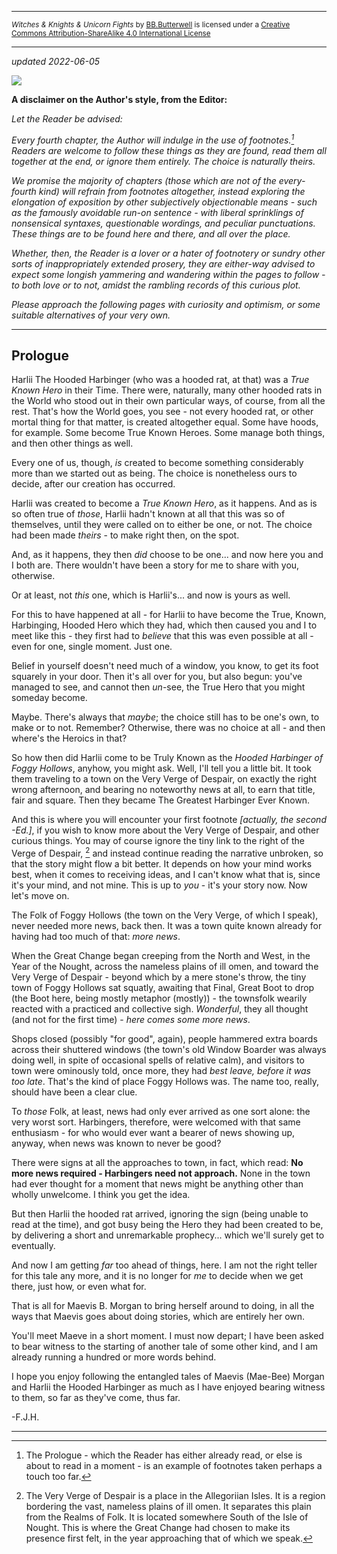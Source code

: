 <hr><small><span xmlns:dct="http://purl.org/dc/terms/" property="dct:title"><i>Witches & Knights & Unicorn Fights</i></span> by <a xmlns:cc="http://creativecommons.org/ns#" href="https://github.com/bbbutterwell/book" property="cc:attributionName" rel="cc:attributionURL">BB.Butterwell</a> is licensed under a <a rel="license" href="http://creativecommons.org/licenses/by-sa/4.0/">Creative Commons Attribution-ShareAlike 4.0 International License</a></small><hr/>

*updated 2022-06-05*

![](/Users/bbbutterwell/Documents/ButterwellPress/GitHub/book/_img/harlii_00.jpg)

**A disclaimer on the Author's style, from the Editor:** 

*Let the Reader be advised:*

*Every fourth chapter, the Author will indulge in the use of footnotes.[^footnotes] Readers are welcome to follow these things as they are found, read them all together at the end, or ignore them entirely. The choice is naturally theirs.*

*We promise the majority of chapters (those which are not of the every-fourth kind) will refrain  from footnotes altogether, instead exploring the elongation of exposition by other subjectively objectionable means - such as the famously avoidable run-on sentence - with liberal sprinklings of nonsensical syntaxes, questionable wordings, and peculiar punctuations. These things are to be found here and there, and all over the place.*

*Whether, then, the Reader is a lover or a hater of footnotery or sundry other sorts of inappropriately extended prosery, they are either-way advised to expect some longish yammering and wandering within the pages to follow - to both love or to not, amidst the rambling records of this curious plot.*

*Please approach the following pages with curiosity and optimism, or some suitable alternatives of your very own.*

---

## Prologue

Harlii The Hooded Harbinger (who was a hooded rat, at that) was a *True Known Hero* in their Time. There were, naturally, many other hooded rats in the World who stood out in their own particular ways, of course, from all the rest. That's how the World goes, you see - not every hooded rat, or other mortal thing for that matter, is created altogether equal. Some have hoods, for example. Some become True Known Heroes. Some manage both things, and then other things as well.

Every one of us, though, *is* created to become something considerably more than we started out as being. The choice is nonetheless ours to decide, after our creation has occurred. 

Harlii was created to become a *True Known Hero*, as it happens. And as is so often true of *those*, Harlii hadn't known at all that this was so of themselves, until they were called on to either be one, or not. The choice had been made *theirs* - to make right then, on the spot. 

And, as it happens, they then *did* choose to be one... and now here you and I both are. There wouldn't have been a story for me to share with you, otherwise. 

Or at least, not *this* one, which is Harlii's... and now is yours as well.

For this to have happened at all - for Harlii to have become the True, Known, Harbinging, Hooded Hero which they had, which then caused you and I to meet like this - they first had to *believe* that this was even possible at all - even for one, single moment. Just one. 

Belief in yourself doesn't need much of a window, you know, to get its foot squarely in your door. Then it's all over for you, but also begun: you've managed to see, and cannot then *un*-see, the True Hero that you might someday become. 

Maybe. There's always that *maybe*; the choice still has to be one's own, to make or to not. Remember? Otherwise, there was no choice at all - and then where's the Heroics in that?

So how then did Harlii come to be Truly Known as the *Hooded Harbinger of Foggy Hollows*, anyhow, you might ask. Well, I'll tell you a little bit. It took them traveling to a town on the Very Verge of Despair, on exactly the right wrong afternoon, and bearing no noteworthy news at all, to earn that title, fair and square. Then they became The Greatest Harbinger Ever Known. 

And this is where you will encounter your first footnote *[actually, the second -Ed.]*, if you wish to know more about the Very Verge of Despair, and other curious things. You may of course ignore the tiny link to the right of the Verge of Despair, [^vergeOfDespair] and instead continue reading the narrative unbroken, so that the story might flow a bit better. It depends on how your mind works best, when it comes to receiving ideas, and I can't know what that is, since it's your mind, and not mine. This is up to *you* - it's your story now. Now let's move on.

The Folk of Foggy Hollows (the town on the Very Verge, of which I speak), never needed more news, back then. It was a town quite known already for having had too much of that: *more news*. 

When the Great Change began creeping from the North and West, in the Year of the Nought, across the nameless plains of ill omen, and toward the Very Verge of Despair - beyond which by a mere stone's throw, the tiny town of Foggy Hollows sat squatly, awaiting that Final, Great Boot to drop (the Boot here, being mostly metaphor (mostly)) - the townsfolk wearily reacted with a practiced and collective sigh. *Wonderful*, they all thought (and not for the first time) - *here comes some more news*.

Shops closed (possibly "for good", again), people hammered extra boards across their shuttered windows (the town's old Window Boarder was always doing well, in spite of occasional spells of relative calm), and visitors to town were ominously told, once more, they had *best leave, before it was too late*. That's the kind of place Foggy Hollows was. The name too, really, should have been a clear clue. 

To *those* Folk, at least, news had only ever arrived as one sort alone: the very worst sort. Harbingers, therefore, were welcomed with that same enthusiasm - for who would ever want a bearer of news showing up, anyway, when news was known to never be good? 

There were signs at all the approaches to town, in fact, which read: **No more news required - Harbingers need not approach.** None in the town had ever thought for a moment that news might be anything other than wholly unwelcome. I think you get the idea. 

But then Harlii the hooded rat arrived, ignoring the sign (being unable to read at the time), and got busy being the Hero they had been created to be, by delivering a short and unremarkable prophecy... which we'll surely get to eventually.

And now I am getting *far* too ahead of things, here. I am not the right teller for this tale any more, and it is no longer for *me* to decide when we get there, just how, or even what for. 

That is all for Maevis B. Morgan to bring herself around to doing, in all the ways that Maevis goes about doing stories, which are entirely her own.

You'll meet Maeve in a short moment. I must now depart; I have been asked to bear witness to the starting of another tale of some other kind, and I am already running a hundred or more words behind. 

I hope you enjoy following the entangled tales of Maevis (Mae-Bee) Morgan and Harlii the Hooded Harbinger as much as I have enjoyed bearing witness to them, so far as they've come, thus far. 

-F.J.H.

---

[^footnotes]: The Prologue - which the Reader has either already read, or else is about to read in a moment - is an example of footnotes taken perhaps a touch too far.

[^vergeOfDespair]: The Very Verge of Despair is a place in the Allegoriian Isles. [^allegorrianIsles] It is a region bordering the vast, nameless plains of ill omen.[^namelessPlains] It separates this plain from the Realms of Folk.[^realmsOfFolk] It is located somewhere South of the Isle of Nought.[^isleOfNought] This is where the Great Change had chosen to make its presence first felt, in the year approaching that of which we speak.[^greatChange]

[^allegorrianIsles]: The Allegoriian Isles is where our story starts, departs, and returns to, now and then.

[^namelessPlains]: It is customary in many cultures of the Isles to not give places of ill omen any name at all - especially a capitalized one. You have to understand the level of superstition one encounters in a World where there very clearly *is* magic nearly everywhere. Nothing makes a lot of sense, but sometimes it makes just enough to cause people to make curious decisions.

[^realmsOfFolk]: The Realms of Folk are where the Folk live.[^folk] 

[^folk]: "Folk" are People, and then any species which Folk eventually deem to be sufficiently Folk-like, and therefore worthy of being called Folk. If you think about this, this means Folk could be anyone, or anything. But this is not yet how it was, in the Isles of which we now speak. 

[^isleOfNought]: The Isle of Nought was where the Nought is rumoured to have begun to be so insatiably Spun. More on this phenomenon at some much later time - we are destined to need to deal with it at some future point. So say the Prophecies.

[^greatChange]: The Great Change is an event of Worlds-altering relevance, which began as a rather sudden encroachment of the Seas, on the border regions of the Realms of Folk, which brought with it a tide of trouble - including, as you might surmise of a world filled with dungeons and subterranean labyrinths and entire kingdoms of caverns, no small number of very *un*-Folk-like refugees of previously unsettling disposition. The Great Change was not at the time considered anything Great, by nearly anyone at all (except, of course for the Chaos Warlocks  [^chaosWarlocks]).

[^chaosWarlocks]: Chaos Warlocks always love when things go thoroughly sideways, it seems... but I am quite digressing. Let's move on.
